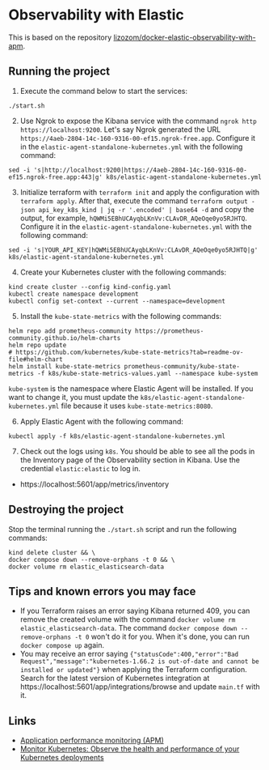 # Observability with Elastic

This is based on the repository [lizozom/docker-elastic-observability-with-apm](https://github.com/lizozom/docker-elastic-observability-with-apm).

## Running the project

1. Execute the command below to start the services:

```shell
./start.sh
```

2. Use Ngrok to expose the Kibana service with the command `ngrok http https://localhost:9200`. Let's say Ngrok generated the URL `https://4aeb-2804-14c-160-9316-00-ef15.ngrok-free.app`. Configure it in the `elastic-agent-standalone-kubernetes.yml` with the following command:

```shell
sed -i 's|http://localhost:9200|https://4aeb-2804-14c-160-9316-00-ef15.ngrok-free.app:443|g' k8s/elastic-agent-standalone-kubernetes.yml
```

3. Initialize terraform with `terraform init` and apply the configuration with `terraform apply`. After that, execute the command `terraform output -json api_key_k8s_kind | jq -r '.encoded' | base64 -d` and copy the output, for example, `hQWMi5EBhUCAyqbLKnVv:CLAvDR_AQeOqe0yo5RJHTQ`. Configure it in the `elastic-agent-standalone-kubernetes.yml` with the following command:

```shell
sed -i 's|YOUR_API_KEY|hQWMi5EBhUCAyqbLKnVv:CLAvDR_AQeOqe0yo5RJHTQ|g' k8s/elastic-agent-standalone-kubernetes.yml
```

4. Create your Kubernetes cluster with the following commands:

```shell
kind create cluster --config kind-config.yaml
kubectl create namespace development
kubectl config set-context --current --namespace=development
```

5. Install the `kube-state-metrics` with the following commands:

```shell
helm repo add prometheus-community https://prometheus-community.github.io/helm-charts
helm repo update
# https://github.com/kubernetes/kube-state-metrics?tab=readme-ov-file#helm-chart
helm install kube-state-metrics prometheus-community/kube-state-metrics -f k8s/kube-state-metrics-values.yaml --namespace kube-system
```

`kube-system` is the namespace where Elastic Agent will be installed. If you want to change it, you must update the `k8s/elastic-agent-standalone-kubernetes.yml` file because it uses `kube-state-metrics:8080`.

6. Apply Elastic Agent with the following command:

```shell
kubectl apply -f k8s/elastic-agent-standalone-kubernetes.yml
```

7. Check out the logs using `k8s`. You should be able to see all the pods in the Inventory page of the Observability section in Kibana. Use the credential `elastic:elastic` to log in.

- https://localhost:5601/app/metrics/inventory

## Destroying the project

Stop the terminal running the `./start.sh` script and run the following commands:

```shell
kind delete cluster && \
docker compose down --remove-orphans -t 0 && \
docker volume rm elastic_elasticsearch-data
```

## Tips and known errors you may face

- If you Terraform raises an error saying Kibana returned 409, you can remove the created volume with the command `docker volume rm elastic_elasticsearch-data`. The command `docker compose down --remove-orphans -t 0` won't do it for you. When it's done, you can run `docker compose up` again.
- You may receive an error saying `{"statusCode":400,"error":"Bad Request","message":"kubernetes-1.66.2 is out-of-date and cannot be installed or updated"}` when applying the Terraform configuration. Search for the latest version of Kubernetes integration at https://localhost:5601/app/integrations/browse and update `main.tf` with it.

## Links

- [Application performance monitoring (APM)](https://www.elastic.co/guide/en/observability/current/apm.html)
- [Monitor Kubernetes: Observe the health and performance of your Kubernetes deployments](https://www.elastic.co/guide/en/observability/current/monitor-kubernetes.html#monitor-k8s-update-agent-config)
